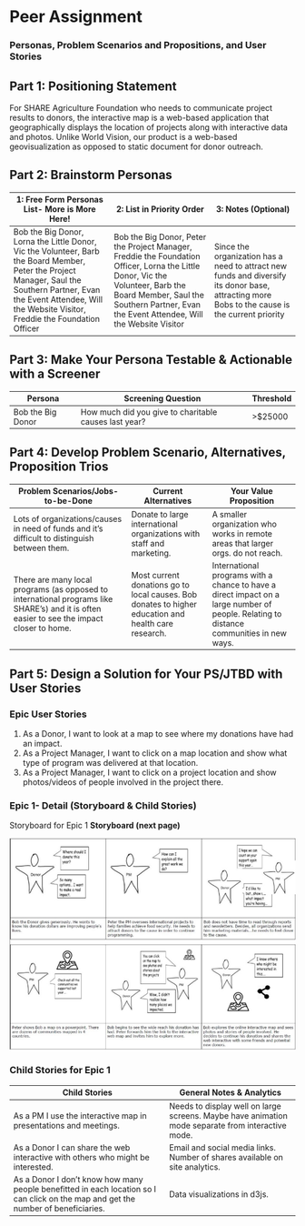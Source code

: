 # Peer Assignment

### Personas, Problem Scenarios and Propositions, and User Stories

## Part 1: Positioning Statement

For SHARE Agriculture Foundation who needs to communicate project results to donors, the interactive map is a web-based application that geographically
displays the location of projects along with interactive data and photos. Unlike World Vision, our product is a web-based geovisualization as opposed to
static document for donor outreach.

## Part 2: Brainstorm Personas

|1: Free Form Personas List- More is More Here!|2: List in Priority Order |3: Notes (Optional)|
|---|---|---|
|Bob the Big Donor, Lorna the Little Donor, Vic the Volunteer, Barb the Board Member, Peter the Project Manager, Saul the Southern Partner, Evan the Event Attendee, Will the Website Visitor, Freddie the Foundation Officer|Bob the Big Donor, Peter the Project Manager, Freddie the Foundation Officer, Lorna the Little Donor, Vic the Volunteer, Barb the Board Member, Saul the Southern Partner, Evan the Event Attendee, Will the Website Visitor | Since the organization has a need to attract new funds and diversify its donor base, attracting more Bobs to the cause is the current priority |
 

## Part 3: Make Your Persona Testable & Actionable with a Screener
|Persona|Screening Question|Threshold|
|---|---|---|
|Bob the Big Donor|How much did you give to charitable causes last year? | >$25000|  

## Part 4: Develop Problem Scenario, Alternatives, Proposition Trios

|Problem Scenarios/Jobs-to-be-Done|Current Alternatives|Your Value Proposition|
|---|---|---|
|Lots of organizations/causes in need of funds and it’s difficult to distinguish between them.|Donate to large international organizations with staff and marketing.|A smaller organization who works in remote areas that larger orgs. do not reach.|
|There are many local programs (as opposed to international programs like SHARE’s) and it is often easier to see the impact closer to home.|Most current donations go to local causes. Bob donates to higher education and health care research.|International programs with a chance to have a direct impact on a large number of people. Relating to distance communities in new ways.|

## Part 5: Design a Solution for Your PS/JTBD with User Stories

### Epic User Stories

1. As a Donor, I want to look at a map to see where my donations have had an impact.
2. As a Project Manager, I want to click on a map location and show what type of program was delivered at that location.
3. As a Project Manager, I want to click on a project location and show photos/videos of people involved in the project there.

### Epic 1- Detail (Storyboard & Child Stories)

Storyboard for Epic 1
**Storyboard (next page)**

![Storyboard](https://github.com/craigmateo/courses/blob/master/SOCIAL%20SCIENCES/Agile_Design_Thinking/storyboard.jpg)

### Child Stories for Epic 1

|Child Stories|General Notes & Analytics|
|---|---|
|As a PM I use the interactive map in presentations and meetings.|Needs to display well on large screens. Maybe have animation mode separate from interactive mode.| 
|As a Donor I can share the web interactive with others who might be interested.|Email and social media links. Number of shares available on site analytics.|
|As a Donor I don’t know how many people benefitted in each location so I can click on the map and get the number of beneficiaries.|Data visualizations in d3js.|
 
